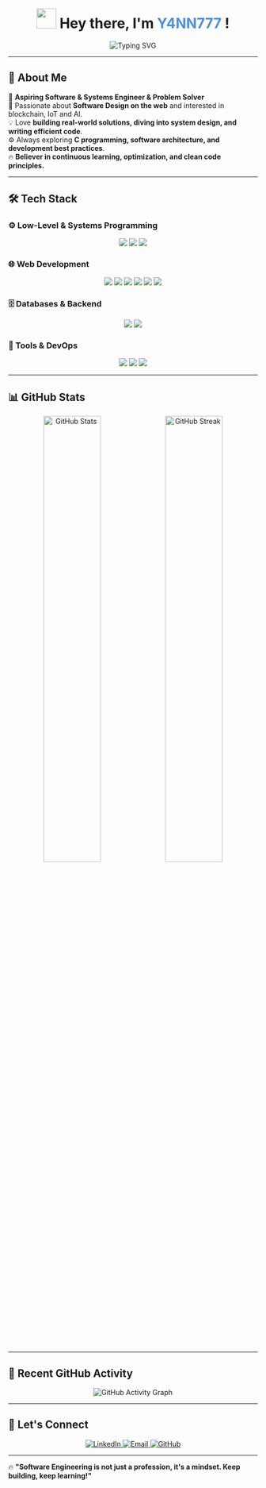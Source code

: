 <!-- 🚀 Stylish Animated Header -->
<h1 align="center">
  <img src="https://media.giphy.com/media/hvRJCLFzcasrR4ia7z/giphy.gif" width="40px"> 
  Hey there, I'm <span style="color:#4A90E2;">Y4NN777 </span>!  
</h1>  

<p align="center">
  <img src="https://readme-typing-svg.herokuapp.com?font=Fira+Code&size=24&pause=1000&color=36BCF7&center=true&vCenter=true&width=750&lines=Aspiring+Software+Systems+Engineer+%26+Problem+Solver;Bs+CS+Student+%26+Junior+Web++Developer;Tech+Explorer+%26+Lifelong+Learner;Python+coder" alt="Typing SVG" />
</p>  

---

<!-- 🎯 About Me Section -->
## 🌟 About Me  

🎯 **Aspiring Software & Systems Engineer & Problem Solver**  
🚀 Passionate about **Software Design on the web** and interested in blockchain, IoT and AI.  
💡 Love **building real-world solutions, diving into system design, and writing efficient code**.  
⚙️ Always exploring **C programming, software architecture, and development best practices**.  
🔥 **Believer in continuous learning, optimization, and clean code principles.**  

---

<!-- 🛠️ Tech Stack with Icons & Spacing -->
## 🛠️ Tech Stack  

### **⚙️ Low-Level & Systems Programming**  
<p align="center">
  <img src="https://img.shields.io/badge/C-00599C?style=for-the-badge&logo=c&logoColor=white"/>
  <img src="https://img.shields.io/badge/Linux-FCC624?style=for-the-badge&logo=linux&logoColor=black"/>
  <img src="https://img.shields.io/badge/Bash-4EAA25?style=for-the-badge&logo=gnu-bash&logoColor=white"/>
</p>

### **🌐 Web Development**  
<p align="center">
  <img src="https://img.shields.io/badge/HTML5-E34F26?style=for-the-badge&logo=html5&logoColor=white"/>
  <img src="https://img.shields.io/badge/CSS3-1572B6?style=for-the-badge&logo=css3&logoColor=white"/>
  <img src="https://img.shields.io/badge/Bootstrap-563D7C?style=for-the-badge&logo=bootstrap&logoColor=white"/>
  <img src="https://img.shields.io/badge/JavaScript-F7DF1E?style=for-the-badge&logo=javascript&logoColor=black"/>
  <img src="https://img.shields.io/badge/Laravel-FF2D20?style=for-the-badge&logo=laravel&logoColor=white"/>
  <img src="https://img.shields.io/badge/Flask-000000?style=for-the-badge&logo=flask&logoColor=white"/>
</p>

### **🗄️ Databases & Backend**  
<p align="center">
  <img src="https://img.shields.io/badge/SQLite-003B57?style=for-the-badge&logo=sqlite&logoColor=white"/>
  <img src="https://img.shields.io/badge/MySQL-4479A1?style=for-the-badge&logo=mysql&logoColor=white"/>
</p>

### **🚀 Tools & DevOps**  
<p align="center">
  <img src="https://img.shields.io/badge/Git-F05032?style=for-the-badge&logo=git&logoColor=white"/>
  <img src="https://img.shields.io/badge/GitHub-181717?style=for-the-badge&logo=github&logoColor=white"/>
  <img src="https://img.shields.io/badge/Docker-2496ED?style=for-the-badge&logo=docker&logoColor=white"/>
</p>

---

<!-- 📊 GitHub Stats Section -->
## 📊 GitHub Stats  

<p align="center">
  <img src="https://github-readme-stats.vercel.app/api?username=Y4NN777&show_icons=true&theme=tokyonight&hide_border=true" width="48%" alt="GitHub Stats">
  <img src="https://github-readme-streak-stats.herokuapp.com/?user=Y4NN777&theme=tokyonight&hide_border=true" width="48%" alt="GitHub Streak">
</p>

---

<!-- 🎵 Activity Graph -->
## 🚀 Recent GitHub Activity  

<p align="center">
  <img src="https://github-readme-activity-graph.vercel.app/graph?username=Y4NN777&theme=tokyo-night&hide_border=true" alt="GitHub Activity Graph">
</p>

---

<!-- 📡 Connect With Me Section -->
## 📡 Let's Connect  
<p align="center">
  <a href="https://www.linkedin.com/in/Y4NN777">
    <img src="https://img.shields.io/badge/LinkedIn-0077B5?style=for-the-badge&logo=linkedin&logoColor=white" alt="LinkedIn">
  </a>
  <a href="mailto:your-email@example.com">
    <img src="https://img.shields.io/badge/Email-D14836?style=for-the-badge&logo=gmail&logoColor=white" alt="Email">
  </a>
  <a href="https://github.com/Y4NN777">
    <img src="https://img.shields.io/badge/GitHub-100000?style=for-the-badge&logo=github&logoColor=white" alt="GitHub">
  </a>
</p>

---

🔥 **"Software Engineering is not just a profession, it's a mindset. Keep building, keep learning!"**  


